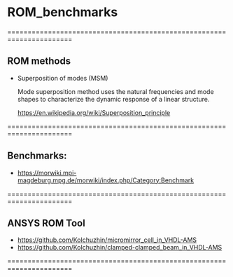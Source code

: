 # ROM_benchmarks

======================================================================

## ROM methods

* Superposition of modes (MSM)

  Mode superposition method uses the natural frequencies and mode shapes to characterize the dynamic response of a linear structure.

  https://en.wikipedia.org/wiki/Superposition_principle

======================================================================

## Benchmarks:

  * https://morwiki.mpi-magdeburg.mpg.de/morwiki/index.php/Category:Benchmark

======================================================================
## ANSYS ROM Tool

  * https://github.com/Kolchuzhin/micromirror_cell_in_VHDL-AMS
  * https://github.com/Kolchuzhin/clamped-clamped_beam_in_VHDL-AMS

======================================================================
